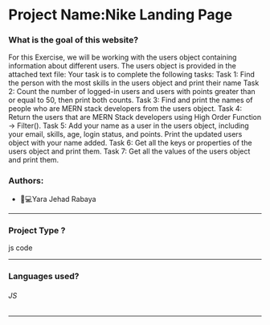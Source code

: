 # Project Name:Nike Landing Page 
### What is the goal of this website?
For this Exercise,
we will be working with the users object containing information about different users.
The users object is provided in the attached text file:
Your task is to complete the following tasks:
Task 1: Find the person with the most skills in the users object and print their name
Task 2: Count the number of logged-in users and users with points greater than or equal to 50, then print both counts.
Task 3: Find and print the names of people who are MERN stack developers from the users object.
Task 4: Return the users that are MERN Stack developers using High Order Function -> Filter().
Task 5:  Add your name as a user in the users object, including your email, skills, age, login status, and points. Print the updated users object with your name added.
Task 6: Get all the keys or properties of the users object and print them.
Task 7: Get all the values of the users object and print them.

### Authors:
* 	👩💻Yara Jehad Rabaya
_______________________________________________________________________________________________________________________
### Project Type ?
js code
_______________________________________________________________________________________________________________________
### Languages used?
###### JS
______________________________________________________________________________________________________________________



